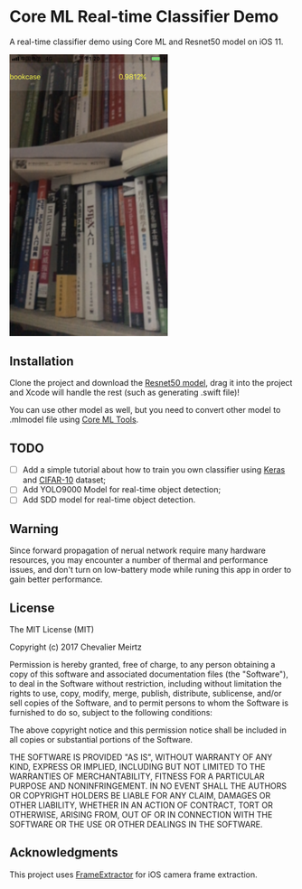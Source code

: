 # Core ML Real-time Classifier Demo

A real-time classifier demo using Core ML and Resnet50 model on iOS 11.



<img src="./demo.PNG" width="280">



## Installation

Clone the project and download the [Resnet50 model](https://docs-assets.developer.apple.com/coreml/models/Resnet50.mlmodel), drag it into  the project and Xcode will handle the rest (such as generating .swift file)! 

You can use other model as well, but you need to convert other model to .mlmodel file using [Core ML Tools](https://pypi.python.org/pypi/coremltools).



## TODO

- [ ] Add a simple tutorial about how to train you own classifier using [Keras](https://keras.io/) and [CIFAR-10](https://www.cs.toronto.edu/~kriz/cifar.html) dataset;
- [ ] Add YOLO9000 Model for real-time object detection;
- [ ] Add SDD model for real-time object detection.

## Warning 

Since forward propagation of nerual network require many hardware resources, you may encounter a number of thermal and performance issues, and don't turn on low-battery mode while runing this app in order to gain better performance.

## License

The MIT License (MIT)

Copyright (c) 2017 Chevalier Meirtz

Permission is hereby granted, free of charge, to any person obtaining a copy of this software and associated documentation files (the "Software"), to deal in the Software without restriction, including without limitation the rights to use, copy, modify, merge, publish, distribute, sublicense, and/or sell copies of the Software, and to permit persons to whom the Software is furnished to do so, subject to the following conditions:

The above copyright notice and this permission notice shall be included in all copies or substantial portions of the Software.

THE SOFTWARE IS PROVIDED "AS IS", WITHOUT WARRANTY OF ANY KIND, EXPRESS OR IMPLIED, INCLUDING BUT NOT LIMITED TO THE WARRANTIES OF MERCHANTABILITY, FITNESS FOR A PARTICULAR PURPOSE AND NONINFRINGEMENT. IN NO EVENT SHALL THE AUTHORS OR COPYRIGHT HOLDERS BE LIABLE FOR ANY CLAIM, DAMAGES OR OTHER LIABILITY, WHETHER IN AN ACTION OF CONTRACT, TORT OR OTHERWISE, ARISING FROM, OUT OF OR IN CONNECTION WITH THE SOFTWARE OR THE USE OR OTHER DEALINGS IN THE SOFTWARE.

## Acknowledgments
This project uses [FrameExtractor](https://github.com/b-r-o/FrameExtractor) for iOS camera frame extraction.